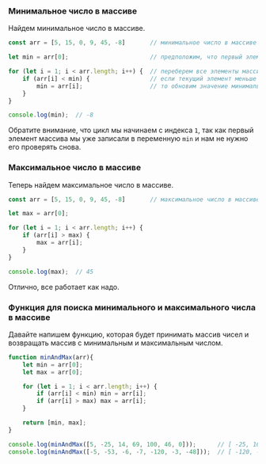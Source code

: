 ### Минимальное число в массиве

Найдем минимальное число в массиве.

```javascript
const arr = [5, 15, 0, 9, 45, -8]       // минимальное число в массиве -8

let min = arr[0];                       // предположим, что первый элемент массива минимальный

for (let i = 1; i < arr.length; i++) {  // переберем все элементы массива
    if (arr[i] < min) {                 // если текущий элемент меньше минимального
        min = arr[i];                   // то обновим значение минимального
    }
}

console.log(min);  // -8
```

Обратите внимание, что цикл мы начинаем с индекса `1`, так как первый элемент массива мы уже записали в переменную `min` и нам не нужно его проверять снова.


### Максимальное число в массиве

Теперь найдем максимальное число в массиве.

```javascript
const arr = [5, 15, 0, 9, 45, -8]       // максимальное число в массиве 45

let max = arr[0];

for (let i = 1; i < arr.length; i++) {
    if (arr[i] > max) {
        max = arr[i];
    }
}

console.log(max);  // 45
```

Отлично, все работает как надо.


### Функция для поиска минимального и максимального числа в массиве

Давайте напишем функцию, которая будет принимать массив чисел и возвращать массив с минимальным и максимальным числом.

```javascript
function minAndMax(arr){
    let min = arr[0];
    let max = arr[0];

    for (let i = 1; i < arr.length; i++) {
        if (arr[i] < min) min = arr[i];
        if (arr[i] > max) max = arr[i];
    }

    return [min, max];
}

console.log(minAndMax([5, -25, 14, 69, 100, 46, 0]));      // [ -25, 100 ]
console.log(minAndMax([-5, -53, -6, -7, -120, -3, -48]));  // [ -120, -3 ]
```